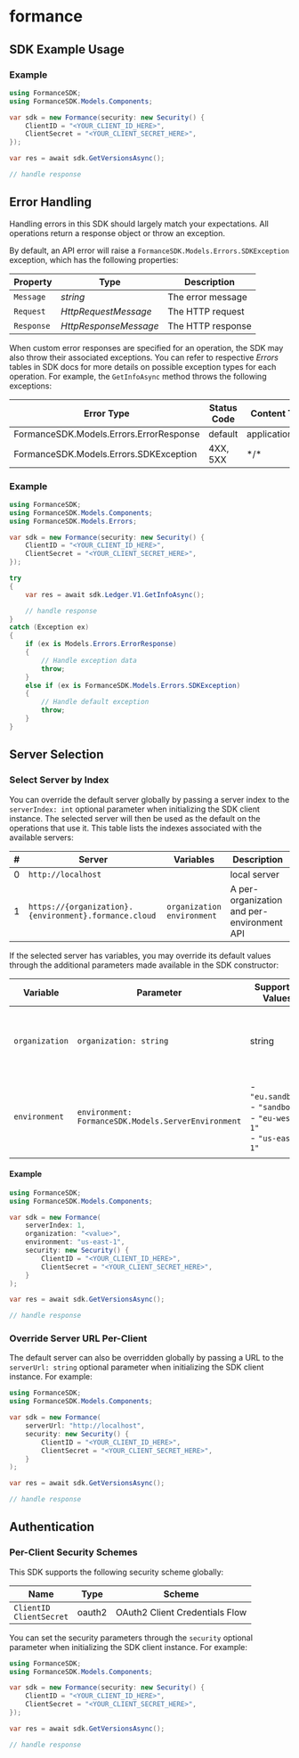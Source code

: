# formance


<!-- Start SDK Example Usage [usage] -->
## SDK Example Usage

### Example

```csharp
using FormanceSDK;
using FormanceSDK.Models.Components;

var sdk = new Formance(security: new Security() {
    ClientID = "<YOUR_CLIENT_ID_HERE>",
    ClientSecret = "<YOUR_CLIENT_SECRET_HERE>",
});

var res = await sdk.GetVersionsAsync();

// handle response
```
<!-- End SDK Example Usage [usage] -->

<!-- Start Error Handling [errors] -->
## Error Handling

Handling errors in this SDK should largely match your expectations. All operations return a response object or throw an exception.

By default, an API error will raise a `FormanceSDK.Models.Errors.SDKException` exception, which has the following properties:

| Property      | Type                  | Description           |
|---------------|-----------------------|-----------------------|
| `Message`     | *string*              | The error message     |
| `Request`     | *HttpRequestMessage*  | The HTTP request      |
| `Response`    | *HttpResponseMessage* | The HTTP response     |

When custom error responses are specified for an operation, the SDK may also throw their associated exceptions. You can refer to respective *Errors* tables in SDK docs for more details on possible exception types for each operation. For example, the `GetInfoAsync` method throws the following exceptions:

| Error Type                              | Status Code | Content Type     |
| --------------------------------------- | ----------- | ---------------- |
| FormanceSDK.Models.Errors.ErrorResponse | default     | application/json |
| FormanceSDK.Models.Errors.SDKException  | 4XX, 5XX    | \*/\*            |

### Example

```csharp
using FormanceSDK;
using FormanceSDK.Models.Components;
using FormanceSDK.Models.Errors;

var sdk = new Formance(security: new Security() {
    ClientID = "<YOUR_CLIENT_ID_HERE>",
    ClientSecret = "<YOUR_CLIENT_SECRET_HERE>",
});

try
{
    var res = await sdk.Ledger.V1.GetInfoAsync();

    // handle response
}
catch (Exception ex)
{
    if (ex is Models.Errors.ErrorResponse)
    {
        // Handle exception data
        throw;
    }
    else if (ex is FormanceSDK.Models.Errors.SDKException)
    {
        // Handle default exception
        throw;
    }
}
```
<!-- End Error Handling [errors] -->

<!-- Start Server Selection [server] -->
## Server Selection

### Select Server by Index

You can override the default server globally by passing a server index to the `serverIndex: int` optional parameter when initializing the SDK client instance. The selected server will then be used as the default on the operations that use it. This table lists the indexes associated with the available servers:

| #   | Server                                                | Variables                        | Description                                |
| --- | ----------------------------------------------------- | -------------------------------- | ------------------------------------------ |
| 0   | `http://localhost`                                    |                                  | local server                               |
| 1   | `https://{organization}.{environment}.formance.cloud` | `organization`<br/>`environment` | A per-organization and per-environment API |

If the selected server has variables, you may override its default values through the additional parameters made available in the SDK constructor:

| Variable       | Parameter                                           | Supported Values                                                           | Default           | Description                                                   |
| -------------- | --------------------------------------------------- | -------------------------------------------------------------------------- | ----------------- | ------------------------------------------------------------- |
| `organization` | `organization: string`                              | string                                                                     | `"orgID-stackID"` | The organization name. Defaults to a generic organization.    |
| `environment`  | `environment: FormanceSDK.Models.ServerEnvironment` | - `"eu.sandbox"`<br/>- `"sandbox"`<br/>- `"eu-west-1"`<br/>- `"us-east-1"` | `"eu.sandbox"`    | The environment name. Defaults to the production environment. |

#### Example

```csharp
using FormanceSDK;
using FormanceSDK.Models.Components;

var sdk = new Formance(
    serverIndex: 1,
    organization: "<value>",
    environment: "us-east-1",
    security: new Security() {
        ClientID = "<YOUR_CLIENT_ID_HERE>",
        ClientSecret = "<YOUR_CLIENT_SECRET_HERE>",
    }
);

var res = await sdk.GetVersionsAsync();

// handle response
```

### Override Server URL Per-Client

The default server can also be overridden globally by passing a URL to the `serverUrl: string` optional parameter when initializing the SDK client instance. For example:
```csharp
using FormanceSDK;
using FormanceSDK.Models.Components;

var sdk = new Formance(
    serverUrl: "http://localhost",
    security: new Security() {
        ClientID = "<YOUR_CLIENT_ID_HERE>",
        ClientSecret = "<YOUR_CLIENT_SECRET_HERE>",
    }
);

var res = await sdk.GetVersionsAsync();

// handle response
```
<!-- End Server Selection [server] -->

<!-- Start Authentication [security] -->
## Authentication

### Per-Client Security Schemes

This SDK supports the following security scheme globally:

| Name                          | Type   | Scheme                         |
| ----------------------------- | ------ | ------------------------------ |
| `ClientID`<br/>`ClientSecret` | oauth2 | OAuth2 Client Credentials Flow |

You can set the security parameters through the `security` optional parameter when initializing the SDK client instance. For example:
```csharp
using FormanceSDK;
using FormanceSDK.Models.Components;

var sdk = new Formance(security: new Security() {
    ClientID = "<YOUR_CLIENT_ID_HERE>",
    ClientSecret = "<YOUR_CLIENT_SECRET_HERE>",
});

var res = await sdk.GetVersionsAsync();

// handle response
```
<!-- End Authentication [security] -->

<!-- Placeholder for Future Speakeasy SDK Sections -->